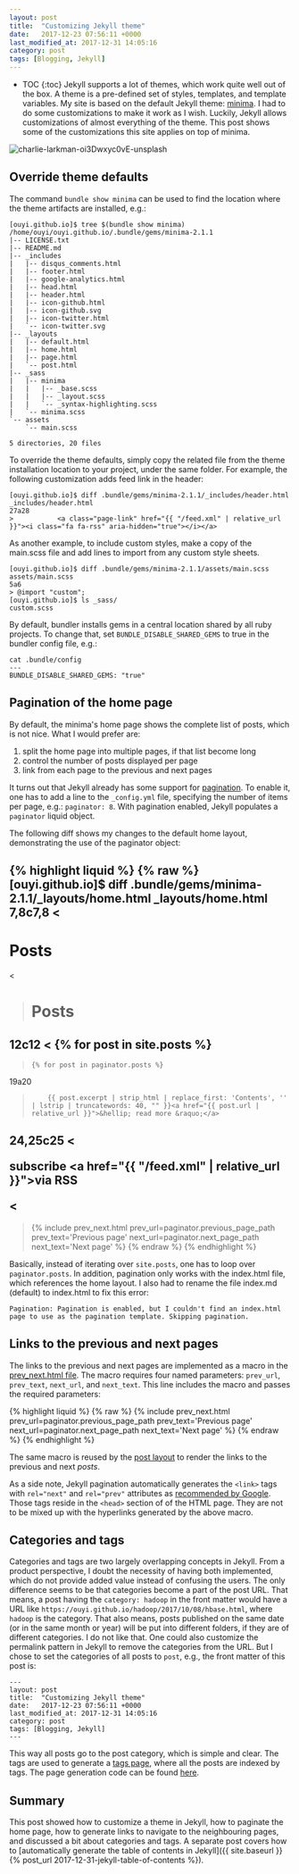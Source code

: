 ```yaml
---
layout: post
title:  "Customizing Jekyll theme"
date:   2017-12-23 07:56:11 +0000
last_modified_at: 2017-12-31 14:05:16
category: post
tags: [Blogging, Jekyll]
---
```


* TOC
{:toc}
Jekyll supports a lot of themes, which work quite well out of the box.  A theme
is a pre-defined set of styles, templates, and template variables. My site is
based on the default Jekyll theme: [minima](https://github.com/jekyll/minima).
I had to do some customizations to make it work as I wish. Luckily, Jekyll
allows customizations of almost everything of the theme. This post shows some
of the customizations this site applies on top of minima.

![charlie-larkman-oi3Dwxyc0vE-unsplash](https://user-images.githubusercontent.com/15970333/102717561-7ac9ff80-42e3-11eb-9ebc-f0b651688364.jpg "Modified car -- photo by Charlie Larkman on Unsplash")

## Override theme defaults

The command `bundle show minima` can be used to find the location where the theme
artifacts are installed, e.g.:

```
[ouyi.github.io]$ tree $(bundle show minima)
/home/ouyi/ouyi.github.io/.bundle/gems/minima-2.1.1
|-- LICENSE.txt
|-- README.md
|-- _includes
|   |-- disqus_comments.html
|   |-- footer.html
|   |-- google-analytics.html
|   |-- head.html
|   |-- header.html
|   |-- icon-github.html
|   |-- icon-github.svg
|   |-- icon-twitter.html
|   `-- icon-twitter.svg
|-- _layouts
|   |-- default.html
|   |-- home.html
|   |-- page.html
|   `-- post.html
|-- _sass
|   |-- minima
|   |   |-- _base.scss
|   |   |-- _layout.scss
|   |   `-- _syntax-highlighting.scss
|   `-- minima.scss
`-- assets
    `-- main.scss

5 directories, 20 files
```

To override the theme defaults, simply copy the related file from the theme
installation location to your project, under the same folder. For example, the
following customization adds feed link in the header:

```
[ouyi.github.io]$ diff .bundle/gems/minima-2.1.1/_includes/header.html _includes/header.html
27a28
>           <a class="page-link" href="{{ "/feed.xml" | relative_url }}"><i class="fa fa-rss" aria-hidden="true"></i></a>
```

As another example, to include custom styles, make a copy of the main.scss file
and add lines to import from any custom style sheets.

```
[ouyi.github.io]$ diff .bundle/gems/minima-2.1.1/assets/main.scss assets/main.scss
5a6
> @import "custom";
[ouyi.github.io]$ ls _sass/
custom.scss
```

By default, bundler installs gems in a central location shared by all ruby
projects. To change that, set `BUNDLE_DISABLE_SHARED_GEMS` to true in the
bundler config file, e.g.:

```
cat .bundle/config
---
BUNDLE_DISABLE_SHARED_GEMS: "true"
```

## Pagination of the home page

By default, the minima's home page shows the complete list of posts, which is
not nice. What I would prefer are:

1. split the home page into multiple pages, if that list become long
2. control the number of posts displayed per page
3. link from each page to the previous and next pages

It turns out that Jekyll already has some support for
[pagination](https://jekyllrb.com/docs/pagination/). To enable it, one has to
add a line to the `_config.yml`<!--_--> file, specifying the number of items per page,
e.g.: `paginator: 8`. With pagination enabled, Jekyll populates a `paginator`
liquid object.

The following diff shows my changes to the default home layout, demonstrating
the use of the paginator object:

{% highlight liquid %}
{% raw %}
[ouyi.github.io]$ diff .bundle/gems/minima-2.1.1/_layouts/home.html _layouts/home.html
7,8c7,8
<   <h1 class="page-heading">Posts</h1>
<
---
>   <h1 class="post-title">Posts</h1>
>
12c12
<     {% for post in site.posts %}
---
>     {% for post in paginator.posts %}
19a20
>         {{ post.excerpt | strip_html | replace_first: 'Contents', '' | lstrip | truncatewords: 40, "" }}<a href="{{ post.url | relative_url }}">&hellip; read more &raquo;</a>
24,25c25
<   <p class="rss-subscribe">subscribe <a href="{{ "/feed.xml" | relative_url }}">via RSS</a></p>
<
---
>   {% include prev_next.html prev_url=paginator.previous_page_path prev_text='Previous page' next_url=paginator.next_page_path next_text='Next page' %}
{% endraw %}
{% endhighlight %}
<!--_-->

Basically, instead of iterating over `site.posts`, one has to loop over
`paginator.posts`. In addition, pagination only works with the index.html file, which references the
home layout. I also had to rename the file index.md (default) to
index.html to fix this error:

```
Pagination: Pagination is enabled, but I couldn't find an index.html page to use as the pagination template. Skipping pagination.
```

## Links to the previous and next pages

The links to the previous and next pages are implemented as a macro in the
[prev_next.html
file](https://github.com/ouyi/ouyi.github.io/blob/master/_includes/prev_next.html).
The macro requires four named parameters: `prev_url`, `prev_text`, `next_url`,
and `next_text`. This line includes the macro and passes the required
parameters:

{% highlight liquid %}
{% raw %}
{% include prev_next.html prev_url=paginator.previous_page_path prev_text='Previous page' next_url=paginator.next_page_path next_text='Next page' %}
{% endraw %}
{% endhighlight %}

The same macro is reused by the [post
layout](https://github.com/ouyi/ouyi.github.io/blob/master/_layouts/post.html)
to render the links to the previous and next _posts_.

As a side note, Jekyll pagination automatically generates the `<link>` tags
with `rel="next"` and `rel="prev"` attributes as [recommended by
Google](https://webmasters.googleblog.com/2011/09/view-all-in-search-results.html).
Those tags reside in the `<head>` section of of the HTML page. They are not to
be mixed up with the hyperlinks generated by the above macro.

## Categories and tags

Categories and tags are two largely overlapping concepts in Jekyll. From a
product perspective, I doubt the necessity of having both implemented, which do
not provide added value instead of confusing the users. The only difference
seems to be that categories become a part of the post URL. That means, a post
having the `category: hadoop` in the front matter would have a URL like
`https://ouyi.github.io/hadoop/2017/10/08/hbase.html`, where `hadoop` is the
category. That also means, posts published on the same date (or in the same
month or year) will be put into different folders, if they are of different
categories. I do not like that. One could also customize the permalink pattern
in Jekyll to remove the categories from the URL. But I chose to set the
categories of all posts to `post`, e.g., the front matter of this post is:

```
---
layout: post
title:  "Customizing Jekyll theme"
date:   2017-12-23 07:56:11 +0000
last_modified_at: 2017-12-31 14:05:16
category: post
tags: [Blogging, Jekyll]
---
```

This way all posts go to the post category, which is simple and clear. The tags
are used to generate a [tags page](/tags/), where all the posts are indexed by
tags. The page generation code can be found
[here](https://github.com/ouyi/ouyi.github.io/blob/master/tags.html).

## Summary

This post showed how to customize a theme in Jekyll, how to paginate the home
page, how to generate links to navigate to the neighbouring pages, and
discussed a bit about categories and tags. A separate post covers how to
[automatically generate the table of contents in Jekyll]({{ site.baseurl }}{%
post_url 2017-12-31-jekyll-table-of-contents %}).
